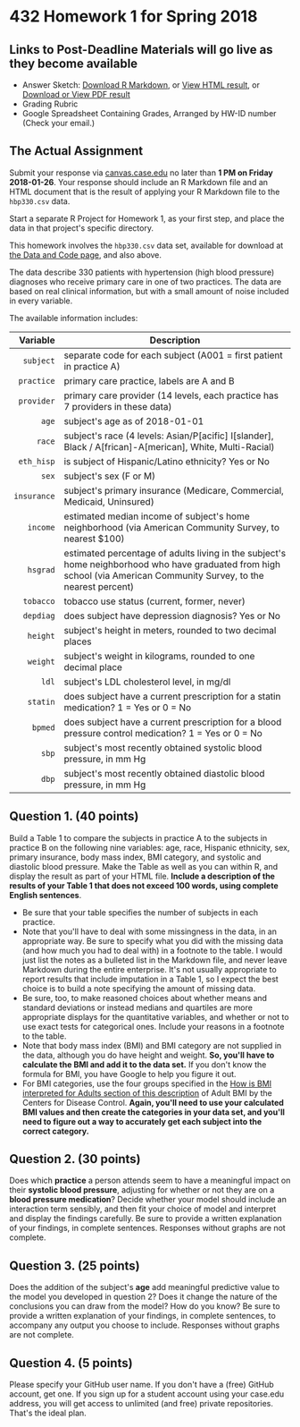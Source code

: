 # 432 Homework 1 for Spring 2018

## Links to Post-Deadline Materials will go live as they become available

- Answer Sketch: [Download R Markdown](https://raw.githubusercontent.com/THOMASELOVE/432-2018/master/assignments/hw1/hw1sketch.Rmd), or [View HTML result](http://htmlpreview.github.io/?https://github.com/THOMASELOVE/432-2018/blob/master/assignments/hw1/hw1sketch.html), or [Download or View PDF result](https://github.com/THOMASELOVE/432-2018/blob/master/assignments/hw1/hw1sketch.pdf)
- Grading Rubric
- Google Spreadsheet Containing Grades, Arranged by HW-ID number (Check your email.)

## The Actual Assignment

Submit your response via [canvas.case.edu](https://canvas.case.edu/) no later than **1 PM on Friday 2018-01-26**. Your response should include an R Markdown file and an HTML document that is the result of applying your R Markdown file to the `hbp330.csv` data. 

Start a separate R Project for Homework 1, as your first step, and place the data in that project's specific directory.

This homework involves the `hbp330.csv` data set, available for download at [the Data and Code page](https://github.com/THOMASELOVE/432-2018/tree/master/data-and-code), and also above. 

The data describe 330 patients with hypertension (high blood pressure) diagnoses who receive primary care in one of two practices. The data are based on real clinical information, but with a small amount of noise included in every variable.

The available information includes:

Variable    | Description
----------: | --------------------------------------------------------------------------------------------------------
`subject`   | separate code for each subject (A001 = first patient in practice A)
`practice`  | primary care practice, labels are A and B
`provider`  | primary care provider (14 levels, each practice has 7 providers in these data)
`age`       | subject's age as of 2018-01-01
`race`      | subject's race (4 levels: Asian/P[acific] I[slander], Black / A[frican]-A[merican], White, Multi-Racial)
`eth_hisp`  | is subject of Hispanic/Latino ethnicity? Yes or No
`sex`       | subject's sex (F or M)
`insurance` | subject's primary insurance (Medicare, Commercial, Medicaid, Uninsured)
`income`    | estimated median income of subject's home neighborhood (via American Community Survey, to nearest $100)
`hsgrad`    | estimated percentage of adults living in the subject's home neighborhood who have graduated from high school (via American Community Survey, to the nearest percent)
`tobacco`   | tobacco use status (current, former, never)
`depdiag`   | does subject have depression diagnosis? Yes or No
`height`    | subject's height in meters, rounded to two decimal places
`weight`    | subject's weight in kilograms, rounded to one decimal place
`ldl`       | subject's LDL cholesterol level, in mg/dl
`statin`    | does subject have a current prescription for a statin medication? 1 = Yes or 0 = No
`bpmed`     | does subject have a current prescription for a blood pressure control medication? 1 = Yes or 0 = No
`sbp`       | subject's most recently obtained systolic blood pressure, in mm Hg
`dbp`       | subject's most recently obtained diastolic blood pressure, in mm Hg

## Question 1. (40 points)

Build a Table 1 to compare the subjects in practice A to the subjects in practice B on the following nine variables: age, race, Hispanic ethnicity, sex, primary insurance, body mass index, BMI category, and systolic and diastolic blood pressure. Make the Table as well as you can within R, and display the result as part of your HTML file. **Include a description of the results of your Table 1 that does not exceed 100 words, using complete English sentences**.

- Be sure that your table specifies the number of subjects in each practice.
- Note that you'll have to deal with some missingness in the data, in an appropriate way. Be sure to specify what you did with the missing data (and how much you had to deal with) in a footnote to the table. I would just list the notes as a bulleted list in the Markdown file, and never leave Markdown during the entire enterprise. It's not usually appropriate to report results that include imputation in a Table 1, so I expect the best choice is to build a note specifying the amount of missing data.
- Be sure, too, to make reasoned choices about whether means and standard deviations or instead medians and quartiles are more appropriate displays for the quantitative variables, and whether or not to use exact tests for categorical ones. Include your reasons in a footnote to the table.
- Note that body mass index (BMI) and BMI category are not supplied in the data, although you do have height and weight. **So, you'll have to calculate the BMI and add it to the data set.** If you don't know the formula for BMI, you have Google to help you figure it out.
- For BMI categories, use the four groups specified in the [How is BMI interpreted for Adults section of this description](https://www.cdc.gov/healthyweight/assessing/bmi/adult_bmi/index.html) of Adult BMI by the Centers for Disease Control. **Again, you'll need to use your calculated BMI values and then create the categories in your data set, and you'll need to figure out a way to accurately get each subject into the correct category.**

## Question 2. (30 points)

Does which **practice** a person attends seem to have a meaningful impact on their **systolic blood pressure**, adjusting for whether or not they are on a **blood pressure medication**? Decide whether your model should include an interaction term sensibly, and then fit your choice of model and interpret and display the findings carefully. Be sure to provide a written explanation of your findings, in complete sentences. Responses without graphs are not complete.

## Question 3. (25 points)

Does the addition of the subject's **age** add meaningful predictive value to the model you developed in question 2? Does it change the nature of the conclusions you can draw from the model? How do you know?  Be sure to provide a written explanation of your findings, in complete sentences, to accompany any output you choose to include. Responses without graphs are not complete.

## Question 4. (5 points)

Please specify your GitHub user name. If you don't have a (free) GitHub account, get one. If you sign up for a student account using your case.edu address, you will get access to unlimited (and free) private repositories. That's the ideal plan.


